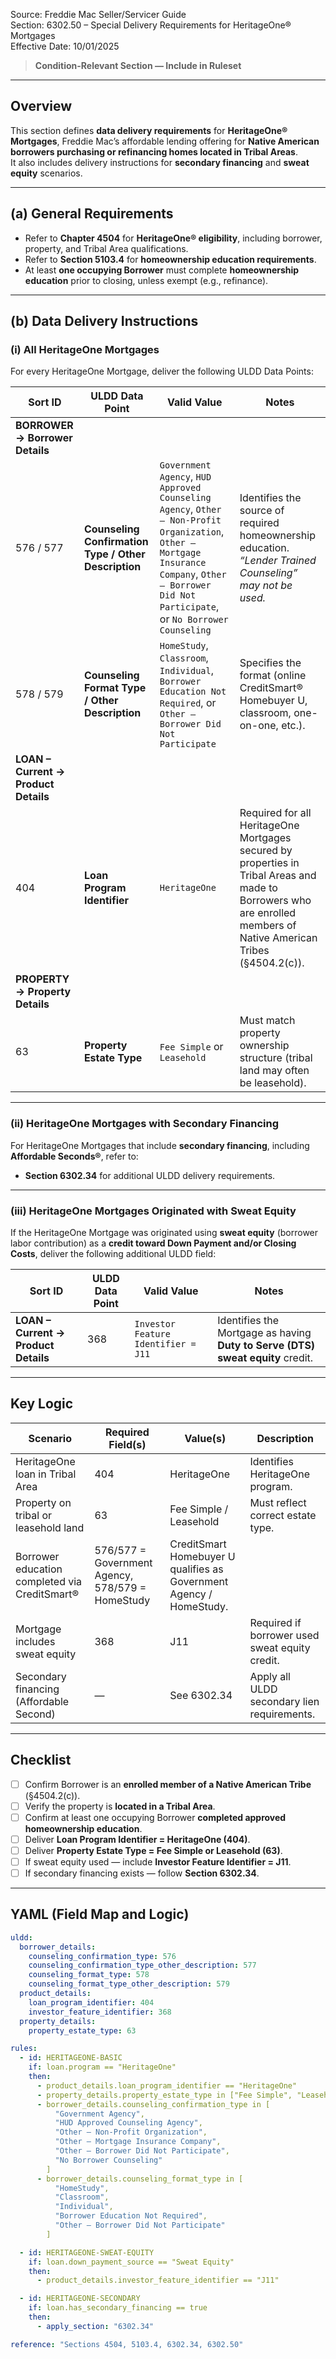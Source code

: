 Source: Freddie Mac Seller/Servicer Guide  
Section: 6302.50 – Special Delivery Requirements for HeritageOne® Mortgages  
Effective Date: 10/01/2025  

> **Condition-Relevant Section — Include in Ruleset**

---

## Overview
This section defines **data delivery requirements** for **HeritageOne® Mortgages**, Freddie Mac’s affordable lending offering for **Native American borrowers purchasing or refinancing homes located in Tribal Areas**.  
It also includes delivery instructions for **secondary financing** and **sweat equity** scenarios.

---

## (a) General Requirements
- Refer to **Chapter 4504** for **HeritageOne® eligibility**, including borrower, property, and Tribal Area qualifications.  
- Refer to **Section 5103.4** for **homeownership education requirements**.  
- At least **one occupying Borrower** must complete **homeownership education** prior to closing, unless exempt (e.g., refinance).

---

## (b) Data Delivery Instructions

### (i) All HeritageOne Mortgages
For every HeritageOne Mortgage, deliver the following ULDD Data Points:

| Sort ID | ULDD Data Point | Valid Value | Notes |
|----------|----------------|--------------|--------|
| **BORROWER → Borrower Details** | | | |
| 576 / 577 | **Counseling Confirmation Type / Other Description** | `Government Agency`, `HUD Approved Counseling Agency`, `Other – Non-Profit Organization`, `Other – Mortgage Insurance Company`, `Other – Borrower Did Not Participate`, or `No Borrower Counseling` | Identifies the source of required homeownership education. *“Lender Trained Counseling” may not be used.* |
| 578 / 579 | **Counseling Format Type / Other Description** | `HomeStudy`, `Classroom`, `Individual`, `Borrower Education Not Required`, or `Other – Borrower Did Not Participate` | Specifies the format (online CreditSmart® Homebuyer U, classroom, one-on-one, etc.). |
| **LOAN – Current → Product Details** | | | |
| 404 | **Loan Program Identifier** | `HeritageOne` | Required for all HeritageOne Mortgages secured by properties in Tribal Areas and made to Borrowers who are enrolled members of Native American Tribes (§4504.2(c)). |
| **PROPERTY → Property Details** | | | |
| 63 | **Property Estate Type** | `Fee Simple` or `Leasehold` | Must match property ownership structure (tribal land may often be leasehold). |

---

### (ii) HeritageOne Mortgages with Secondary Financing
For HeritageOne Mortgages that include **secondary financing**, including **Affordable Seconds®**, refer to:
- **Section 6302.34** for additional ULDD delivery requirements.

---

### (iii) HeritageOne Mortgages Originated with Sweat Equity
If the HeritageOne Mortgage was originated using **sweat equity** (borrower labor contribution) as a **credit toward Down Payment and/or Closing Costs**, deliver the following additional ULDD field:

| Sort ID | ULDD Data Point | Valid Value | Notes |
|----------|----------------|--------------|--------|
| **LOAN – Current → Product Details** | 368 | `Investor Feature Identifier = J11` | Identifies the Mortgage as having **Duty to Serve (DTS) sweat equity** credit. |

---

## Key Logic
| Scenario | Required Field(s) | Value(s) | Description |
|-----------|------------------|-----------|--------------|
| HeritageOne loan in Tribal Area | 404 | HeritageOne | Identifies HeritageOne program. |
| Property on tribal or leasehold land | 63 | Fee Simple / Leasehold | Must reflect correct estate type. |
| Borrower education completed via CreditSmart® | 576/577 = Government Agency, 578/579 = HomeStudy | CreditSmart Homebuyer U qualifies as Government Agency / HomeStudy. |
| Mortgage includes sweat equity | 368 | J11 | Required if borrower used sweat equity credit. |
| Secondary financing (Affordable Second) | — | See 6302.34 | Apply all ULDD secondary lien requirements. |

---

## Checklist
- [ ] Confirm Borrower is an **enrolled member of a Native American Tribe** (§4504.2(c)).  
- [ ] Verify the property is **located in a Tribal Area**.  
- [ ] Confirm at least one occupying Borrower **completed approved homeownership education**.  
- [ ] Deliver **Loan Program Identifier = HeritageOne (404)**.  
- [ ] Deliver **Property Estate Type = Fee Simple or Leasehold (63)**.  
- [ ] If sweat equity used — include **Investor Feature Identifier = J11**.  
- [ ] If secondary financing exists — follow **Section 6302.34**.  

---

## YAML (Field Map and Logic)
```yaml
uldd:
  borrower_details:
    counseling_confirmation_type: 576
    counseling_confirmation_type_other_description: 577
    counseling_format_type: 578
    counseling_format_type_other_description: 579
  product_details:
    loan_program_identifier: 404
    investor_feature_identifier: 368
  property_details:
    property_estate_type: 63

rules:
  - id: HERITAGEONE-BASIC
    if: loan.program == "HeritageOne"
    then:
      - product_details.loan_program_identifier == "HeritageOne"
      - property_details.property_estate_type in ["Fee Simple", "Leasehold"]
      - borrower_details.counseling_confirmation_type in [
          "Government Agency",
          "HUD Approved Counseling Agency",
          "Other – Non-Profit Organization",
          "Other – Mortgage Insurance Company",
          "Other – Borrower Did Not Participate",
          "No Borrower Counseling"
        ]
      - borrower_details.counseling_format_type in [
          "HomeStudy",
          "Classroom",
          "Individual",
          "Borrower Education Not Required",
          "Other – Borrower Did Not Participate"
        ]

  - id: HERITAGEONE-SWEAT-EQUITY
    if: loan.down_payment_source == "Sweat Equity"
    then:
      - product_details.investor_feature_identifier == "J11"

  - id: HERITAGEONE-SECONDARY
    if: loan.has_secondary_financing == true
    then:
      - apply_section: "6302.34"

reference: "Sections 4504, 5103.4, 6302.34, 6302.50"
